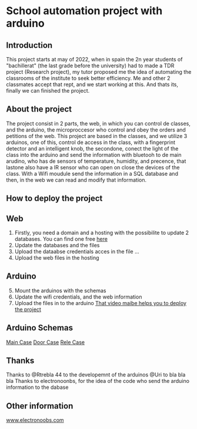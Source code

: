 # School automation project with arduino
## Introduction
This project starts at may of 2022, when in spain the 2n year students of "bachillerat" (the last grade before the university) had to made a TDR project (Research project), my tutor proposed me the idea of automating the classrooms of the institute to seek better efficiency. Me and other 2 classmates accept that rept, and we start working at this. And thats its, finally we can finished the project.
## About the project
The project consist in 2 parts, the web, in which you can control de classes, and the arduino, the microproccesor who control and obey the orders and petitions of the web. This project are based in the classes, and we utilize 3 arduinos, one of this, control de access in the class, with a fingerprint detector and an intelligent knob, the secondone, conect the light of the class into the arduino and send the information with bluetooh to de main arudino, who has de sensors of temperature, humidity, and precence, that lastone also have a IR sensor who can open on close the devices of the class. With a Wifi moudule send the information in a SQL database and then, in the web we can read and modify that information.
## How to deploy the project
## Web
1. Firstly, you need a domain and a hosting with the possibilite to update 2 databases. You can find one free [here](https://es.000webhost.com/)
2. Update the databases and the files
3. Upload the dataabse credentials acces in the file ...
4. Upload the web files in the hosting
## Arduino   
5. Mount the arduinos with the schemas
6. Update the wifi credentials, and the web information
7. Upload the files in to the arduino
[That video maibe helps you to deploy the project]()
## Arduino Schemas
[Main Case]()
[Door Case]()
[Rele Case]()

## Thanks
Thanks to 
@Rtrebla 44 to the developemnt of the arduinos
@Uri to bla bla bla
Thanks to electronoonbs, for the idea of the code who send the arduino information to the dabase 
## Other information

www.electronoobs.com 